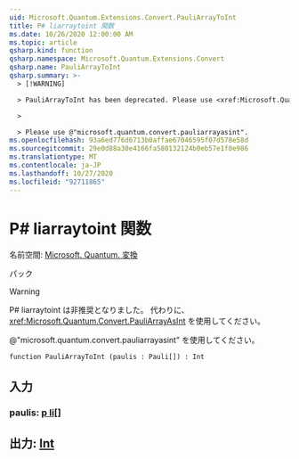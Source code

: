 ```yaml
---
uid: Microsoft.Quantum.Extensions.Convert.PauliArrayToInt
title: P# liarraytoint 関数
ms.date: 10/26/2020 12:00:00 AM
ms.topic: article
qsharp.kind: function
qsharp.namespace: Microsoft.Quantum.Extensions.Convert
qsharp.name: PauliArrayToInt
qsharp.summary: >-
  > [!WARNING]

  > PauliArrayToInt has been deprecated. Please use <xref:Microsoft.Quantum.Convert.PauliArrayAsInt> instead.

  >

  > Please use @"microsoft.quantum.convert.pauliarrayasint".
ms.openlocfilehash: 93a6ed776d6713b0affae67046595f07d578e58d
ms.sourcegitcommit: 29e0d88a30e4166fa580132124b0eb57e1f0e986
ms.translationtype: MT
ms.contentlocale: ja-JP
ms.lasthandoff: 10/27/2020
ms.locfileid: "92711865"
---
```

# <a name="pauliarraytoint-function"></a>P# liarraytoint 関数

名前空間: [Microsoft. Quantum. 変換](xref:Microsoft.Quantum.Extensions.Convert)

パック [](https://nuget.org/packages/)


> [!WARNING]
> P# liarraytoint は非推奨となりました。 代わりに、<xref:Microsoft.Quantum.Convert.PauliArrayAsInt> を使用してください。
>
> @"microsoft.quantum.convert.pauliarrayasint" を使用してください。



```qsharp
function PauliArrayToInt (paulis : Pauli[]) : Int
```


## <a name="input"></a>入力

### <a name="paulis--pauli"></a>paulis: [p li](xref:microsoft.quantum.lang-ref.pauli)[]





## <a name="output--int"></a>出力: [Int](xref:microsoft.quantum.lang-ref.int)

